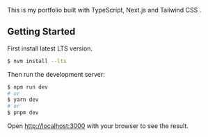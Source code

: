This is my portfolio built with TypeScript, Next.js and Tailwind CSS .

## Getting Started

First install latest LTS version.

```bash
$ nvm install --lts
```

Then run the development server:

```bash
$ npm run dev
# or
$ yarn dev
# or
$ pnpm dev
```

Open [http://localhost:3000](http://localhost:3000) with your browser to see the result.
